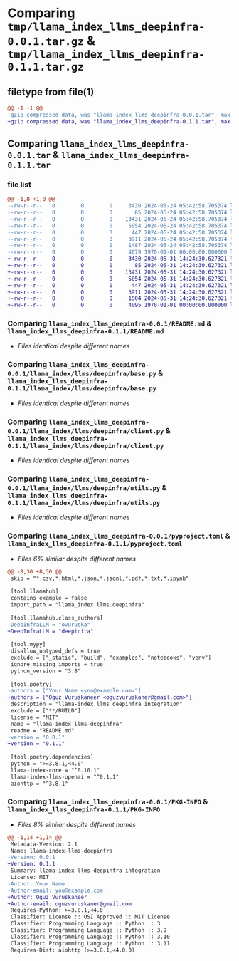 # Comparing `tmp/llama_index_llms_deepinfra-0.0.1.tar.gz` & `tmp/llama_index_llms_deepinfra-0.1.1.tar.gz`

## filetype from file(1)

```diff
@@ -1 +1 @@
-gzip compressed data, was "llama_index_llms_deepinfra-0.0.1.tar", max compression
+gzip compressed data, was "llama_index_llms_deepinfra-0.1.1.tar", max compression
```

## Comparing `llama_index_llms_deepinfra-0.0.1.tar` & `llama_index_llms_deepinfra-0.1.1.tar`

### file list

```diff
@@ -1,8 +1,8 @@
--rw-r--r--   0        0        0     3430 2024-05-24 05:42:58.705374 llama_index_llms_deepinfra-0.0.1/README.md
--rw-r--r--   0        0        0       85 2024-05-24 05:42:58.705374 llama_index_llms_deepinfra-0.0.1/llama_index/llms/deepinfra/__init__.py
--rw-r--r--   0        0        0    13431 2024-05-24 05:42:58.705374 llama_index_llms_deepinfra-0.0.1/llama_index/llms/deepinfra/base.py
--rw-r--r--   0        0        0     5054 2024-05-24 05:42:58.705374 llama_index_llms_deepinfra-0.0.1/llama_index/llms/deepinfra/client.py
--rw-r--r--   0        0        0      447 2024-05-24 05:42:58.705374 llama_index_llms_deepinfra-0.0.1/llama_index/llms/deepinfra/constants.py
--rw-r--r--   0        0        0     3911 2024-05-24 05:42:58.705374 llama_index_llms_deepinfra-0.0.1/llama_index/llms/deepinfra/utils.py
--rw-r--r--   0        0        0     1487 2024-05-24 05:42:58.705374 llama_index_llms_deepinfra-0.0.1/pyproject.toml
--rw-r--r--   0        0        0     4079 1970-01-01 00:00:00.000000 llama_index_llms_deepinfra-0.0.1/PKG-INFO
+-rw-r--r--   0        0        0     3430 2024-05-31 14:24:30.627321 llama_index_llms_deepinfra-0.1.1/README.md
+-rw-r--r--   0        0        0       85 2024-05-31 14:24:30.627321 llama_index_llms_deepinfra-0.1.1/llama_index/llms/deepinfra/__init__.py
+-rw-r--r--   0        0        0    13431 2024-05-31 14:24:30.627321 llama_index_llms_deepinfra-0.1.1/llama_index/llms/deepinfra/base.py
+-rw-r--r--   0        0        0     5054 2024-05-31 14:24:30.627321 llama_index_llms_deepinfra-0.1.1/llama_index/llms/deepinfra/client.py
+-rw-r--r--   0        0        0      447 2024-05-31 14:24:30.627321 llama_index_llms_deepinfra-0.1.1/llama_index/llms/deepinfra/constants.py
+-rw-r--r--   0        0        0     3911 2024-05-31 14:24:30.627321 llama_index_llms_deepinfra-0.1.1/llama_index/llms/deepinfra/utils.py
+-rw-r--r--   0        0        0     1504 2024-05-31 14:24:30.627321 llama_index_llms_deepinfra-0.1.1/pyproject.toml
+-rw-r--r--   0        0        0     4095 1970-01-01 00:00:00.000000 llama_index_llms_deepinfra-0.1.1/PKG-INFO
```

### Comparing `llama_index_llms_deepinfra-0.0.1/README.md` & `llama_index_llms_deepinfra-0.1.1/README.md`

 * *Files identical despite different names*

### Comparing `llama_index_llms_deepinfra-0.0.1/llama_index/llms/deepinfra/base.py` & `llama_index_llms_deepinfra-0.1.1/llama_index/llms/deepinfra/base.py`

 * *Files identical despite different names*

### Comparing `llama_index_llms_deepinfra-0.0.1/llama_index/llms/deepinfra/client.py` & `llama_index_llms_deepinfra-0.1.1/llama_index/llms/deepinfra/client.py`

 * *Files identical despite different names*

### Comparing `llama_index_llms_deepinfra-0.0.1/llama_index/llms/deepinfra/utils.py` & `llama_index_llms_deepinfra-0.1.1/llama_index/llms/deepinfra/utils.py`

 * *Files identical despite different names*

### Comparing `llama_index_llms_deepinfra-0.0.1/pyproject.toml` & `llama_index_llms_deepinfra-0.1.1/pyproject.toml`

 * *Files 6% similar despite different names*

```diff
@@ -8,30 +8,30 @@
 skip = "*.csv,*.html,*.json,*.jsonl,*.pdf,*.txt,*.ipynb"
 
 [tool.llamahub]
 contains_example = false
 import_path = "llama_index.llms.deepinfra"
 
 [tool.llamahub.class_authors]
-DeepInfraLLM = "ovuruska"
+DeepInfraLLM = "deepinfra"
 
 [tool.mypy]
 disallow_untyped_defs = true
 exclude = ["_static", "build", "examples", "notebooks", "venv"]
 ignore_missing_imports = true
 python_version = "3.8"
 
 [tool.poetry]
-authors = ["Your Name <you@example.com>"]
+authors = ["Oguz Vuruskaneer <oguzvuruskaner@gmail.com>"]
 description = "llama-index llms deepinfra integration"
 exclude = ["**/BUILD"]
 license = "MIT"
 name = "llama-index-llms-deepinfra"
 readme = "README.md"
-version = "0.0.1"
+version = "0.1.1"
 
 [tool.poetry.dependencies]
 python = ">=3.8.1,<4.0"
 llama-index-core = "^0.10.1"
 llama-index-llms-openai = "^0.1.1"
 aiohttp = "^3.8.1"
```

### Comparing `llama_index_llms_deepinfra-0.0.1/PKG-INFO` & `llama_index_llms_deepinfra-0.1.1/PKG-INFO`

 * *Files 8% similar despite different names*

```diff
@@ -1,14 +1,14 @@
 Metadata-Version: 2.1
 Name: llama-index-llms-deepinfra
-Version: 0.0.1
+Version: 0.1.1
 Summary: llama-index llms deepinfra integration
 License: MIT
-Author: Your Name
-Author-email: you@example.com
+Author: Oguz Vuruskaneer
+Author-email: oguzvuruskaner@gmail.com
 Requires-Python: >=3.8.1,<4.0
 Classifier: License :: OSI Approved :: MIT License
 Classifier: Programming Language :: Python :: 3
 Classifier: Programming Language :: Python :: 3.9
 Classifier: Programming Language :: Python :: 3.10
 Classifier: Programming Language :: Python :: 3.11
 Requires-Dist: aiohttp (>=3.8.1,<4.0.0)
```

